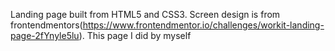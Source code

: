 Landing page built from HTML5 and CSS3. Screen design is from frontendmentors(https://www.frontendmentor.io/challenges/workit-landing-page-2fYnyle5lu). This page I did by myself
